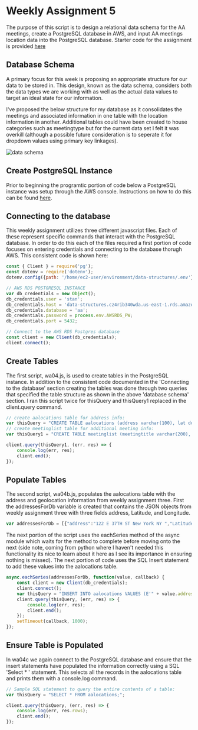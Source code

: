 # Weekly Assignment 5

The purpose of this script is to design a relational data schema for the AA meetings, create a PostgreSQL database in AWS, and input AA meetings location data into the PostgreSQL database. Starter code for the assignment is provided [here](https://github.com/visualizedata/data-structures/blob/master/weekly_assignment_04.md)

## Database Schema
A primary focus for this week is proposing an appropriate structure for our data to be stored in. This design, known as the data schema, considers both the data types we are working with as well as the actual data values to target an ideal state for our information. 

I've proposed the below structure for my database as it consolidates the meetings and associated information in one table with the location information in another. Additional tables could have been created to house categories such as meetingtype but for the current data set I felt it was overkill (although a possible future consideration is to seperate it for dropdown values using primary key linkages).

![data schema](aa_psql_data_structure.PNG)

## Create PostgreSQL Instance
Prior to beginning the programtic portion of code below a PostgreSQL instance was setup through the AWS console. Instructions on how to do this can be found [here](https://aws.amazon.com/rds/postgresql/resources/).


## Connecting to the database
This weekly assignment utilizes three different javascript files. Each of these represent specific commands that interact with the PostgreSQL database. In order to do this each of the files required a first portion of code focuses on entering credentials and connecting to the database thorugh AWS. This consistent code is shown here:
```javascript
const { Client } = require('pg');
const dotenv = require('dotenv');
dotenv.config({path: '/home/ec2-user/environment/data-structures/.env'});  

// AWS RDS POSTGRESQL INSTANCE
var db_credentials = new Object();
db_credentials.user = 'stan';
db_credentials.host = 'data-structures.cz4rib340wda.us-east-1.rds.amazonaws.com';
db_credentials.database = 'aa';
db_credentials.password = process.env.AWSRDS_PW;
db_credentials.port = 5432;

// Connect to the AWS RDS Postgres database
const client = new Client(db_credentials);
client.connect();
```

## Create Tables
The first script, wa04.js, is used to create tables in the PostgreSQL instance. In addition to the consistent code documented in the 'Connecting to the database' section creating the tables was done through two queries that specified the table structure as shown in the above 'database schema' section. I ran this script twice for thisQuery and thisQuery1 replaced in the client.query command.

```javascript
// create aalocations table for address info:
var thisQuery = "CREATE TABLE aalocations (address varchar(100), lat double precision, long double precision);";
// create meetinglist table for additional meeting info:
var thisQuery1 = "CREATE TABLE meetinglist (meetingtitle varchar(200), address varchar(100), addressnotes varchar(200), meetingtimestart time, meetingtimeend time, specialinterest varchar(100), wheelchair boolean, meetingtype varchar(50));";

client.query(thisQuery1, (err, res) => {
    console.log(err, res);
    client.end();
});
```
## Populate Tables
The second script, wa04b.js, populates the aalocations table with the address and geolocation information from weekly assignment three. First the addressesForDb variable is created that contains the JSON objects from weekly assignment three with three fields address, Latitude, and Longitude. 

```javascript
var addressesForDb = [{"address":"122 E 37TH ST New York NY ","Latitude":"40.7483929","Longitude":"-73.9787906"},{"address":"30 E 35TH ST New York NY ","Latitude":"40.7496221","Longitude":"-73.9855348"},{"address":"350 E 56TH ST New York NY ","Latitude":"40.757654","Longitude":"-73.963834"},{"address":"619 LEXINGTON AVE New York NY ","Latitude":"40.6894374","Longitude":"-73.9367705"},{"address":"122 E 37TH ST New York NY ","Latitude":"40.7483929","Longitude":"-73.9787906"},{"address":"28 E 35TH ST New York NY ","Latitude":"40.7496065","Longitude":"-73.9854965"},{"address":"350 E 56TH ST New York NY ","Latitude":"40.757654","Longitude":"-73.963834"},{"address":"283 LEXINGTON AVE New York NY ","Latitude":"40.7479969","Longitude":"-73.9783809"},{"address":"122 E 37TH ST New York NY ","Latitude":"40.7483929","Longitude":"-73.9787906"},{"address":"619 LEXINGTON AVE New York NY ","Latitude":"40.6894374","Longitude":"-73.9367705"},{"address":"141 E 43RD ST New York NY ","Latitude":"40.7518754","Longitude":"-73.9747248"},{"address":"122 E 37TH ST New York NY ","Latitude":"40.7483929","Longitude":"-73.9787906"},{"address":"122 E 37TH ST New York NY ","Latitude":"40.7483929","Longitude":"-73.9787906"},{"address":"141 E 43RD ST New York NY ","Latitude":"40.7518754","Longitude":"-73.9747248"},{"address":"209 MADISON AVE New York NY ","Latitude":"40.7486487","Longitude":"-73.9821254"},{"address":"122 E 37TH ST New York NY ","Latitude":"40.7483929","Longitude":"-73.9787906"},{"address":"619 LEXINGTON AVE New York NY ","Latitude":"40.6894374","Longitude":"-73.9367705"},{"address":"240 E 31ST ST New York NY ","Latitude":"40.7430963","Longitude":"-73.9780494"},{"address":"114 E 35TH ST New York NY ","Latitude":"40.7473169","Longitude":"-73.9800724"},{"address":"230 E 60TH ST New York NY ","Latitude":"40.7615607","Longitude":"-73.9649474"},{"address":"244 E 58TH ST New York NY ","Latitude":"40.7600925","Longitude":"-73.9653811"},{"address":"619 LEXINGTON AVE New York NY ","Latitude":"40.6894374","Longitude":"-73.9367705"},{"address":"325 PARK AVE New York NY ","Latitude":"40.7574552","Longitude":"-73.9733937"},{"address":"236 E 31ST ST New York NY ","Latitude":"40.74314","Longitude":"-73.9781525"},{"address":"308 E 55TH ST New York NY ","Latitude":"40.7576943","Longitude":"-73.9657436"},{"address":"244 E 58TH ST New York NY ","Latitude":"40.7600925","Longitude":"-73.9653811"},{"address":"244 E 58TH ST New York NY ","Latitude":"40.7600925","Longitude":"-73.9653811"},{"address":"109 E 50TH ST New York NY ","Latitude":"40.7569178","Longitude":"-73.97309"}];
```
The next portion of the script uses the eachSeries method of the async module which waits for the method to complete before moving onto the next (side note, coming from python where I haven't needed this functionality its nice to learn about it here as I see its importance in ensuring nothing is missed). The next portion of code uses the SQL Insert statement to add these values into the aalocations table. 

```javascript
async.eachSeries(addressesForDb, function(value, callback) {
    const client = new Client(db_credentials);
    client.connect();
    var thisQuery = "INSERT INTO aalocations VALUES (E'" + value.address + "', " + value.Latitude + ", " + value.Longitude + ");";
    client.query(thisQuery, (err, res) => {
        console.log(err, res);
        client.end();
    });
    setTimeout(callback, 1000); 
}); 
```
## Ensure Table is Populated
In wa04c we again connect to the PostgreSQL database and ensure that the insert statements have populated the information correctly using a SQL 'Select * ' statement. This selects all the records in the aalocations table and prints them with a console.log command.

```javascript
// Sample SQL statement to query the entire contents of a table: 
var thisQuery = "SELECT * FROM aalocations;";

client.query(thisQuery, (err, res) => {
    console.log(err, res.rows);
    client.end();
});
```
